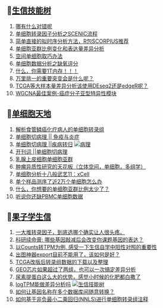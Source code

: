 ## 📝[生信技能树](https://github.com/ixxmu/mp_duty/issues?q=label%3A%E7%94%9F%E4%BF%A1%E6%8A%80%E8%83%BD%E6%A0%91+is%3Aclosed)
<!-- 1issueTable -->

1. [哪有什么对错呢](https://github.com/ixxmu/mp_duty/issues/2227) 
2. [单细胞转录因子分析之SCENIC流程](https://github.com/ixxmu/mp_duty/issues/2224) 
3. [简单直接的拟时序分析方法，R包SCORPIUS推荐](https://github.com/ixxmu/mp_duty/issues/2221) 
4. [单细胞亚群比例变化和表达量差异分析](https://github.com/ixxmu/mp_duty/issues/2219) 
5. [空间单细胞取巧办法](https://github.com/ixxmu/mp_duty/issues/2216) 
6. [单细胞数据分析之缺氧评分](https://github.com/ixxmu/mp_duty/issues/2215) 
7. [什么，你需要1T内存！！！](https://github.com/ixxmu/mp_duty/issues/2214) 
8. [万里挑一的重要突变会是什么呢？](https://github.com/ixxmu/mp_duty/issues/2211) 
9. [TCGA等大样本量差异分析该使用DEseq2还是edgeR呢？](https://github.com/ixxmu/mp_duty/issues/2202) 
10. [WGCNA最佳案例-癌症分子亚型特异性模块](https://github.com/ixxmu/mp_duty/issues/2200) 
<!-- 1issueTable -->
## 📝[单细胞天地](https://github.com/ixxmu/mp_duty/issues?q=label%3A%E5%8D%95%E7%BB%86%E8%83%9E%E5%A4%A9%E5%9C%B0+is%3Aclosed)
<!-- 2issueTable -->

1. [解析食管鳞癌化疗病人的单细胞转录组](https://github.com/ixxmu/mp_duty/issues/2203) 
2. [单细胞切病理 || 免疫与炎症](https://github.com/ixxmu/mp_duty/issues/2175) 
3. [单细胞切病理 ||疾病转归](https://github.com/ixxmu/mp_duty/issues/2173) [![病理](https://img.shields.io/github/labels/ixxmu/mp_duty/病理)](https://github.com/ixxmu/mp_duty/labels/病理)
4. [开刊词 ||单细胞切病理](https://github.com/ixxmu/mp_duty/issues/2156) 
5. [乳腺上皮细胞单细胞亚群](https://github.com/ixxmu/mp_duty/issues/2113) 
6. [肿瘤异质性研究的天花板（立体空间，单细胞，多组学）](https://github.com/ixxmu/mp_duty/issues/2110) 
7. [单细胞分析十八般武艺11：xCell](https://github.com/ixxmu/mp_duty/issues/2025) 
8. [单个样品测序了近2万个单细胞怎么办](https://github.com/ixxmu/mp_duty/issues/1993) 
9. [什么，你想要的单细胞亚群比例太少了？](https://github.com/ixxmu/mp_duty/issues/1992) 
10. [听说你还缺PBMC单细胞数据](https://github.com/ixxmu/mp_duty/issues/1977) 
<!-- 2issueTable -->

## 📝[果子学生信](https://github.com/ixxmu/mp_duty/issues?q=label%3A%E6%9E%9C%E5%AD%90%E5%AD%A6%E7%94%9F%E4%BF%A1+is%3Aclosed)
<!-- 3issueTable -->

1. [一大堆转录因子，到底选哪个确实让人很头疼。](https://github.com/ixxmu/mp_duty/issues/2228) 
2. [科研续命膏: 哪些基因敲减后会改变你课题基因的表达？](https://github.com/ixxmu/mp_duty/issues/2222) 
3. [以Counts转TPM为例, 感受一下生信自学中阳性对照的重要性](https://github.com/ixxmu/mp_duty/issues/2209) 
4. [出图神器export目前不能用了，该如何是好？](https://github.com/ixxmu/mp_duty/issues/2208) 
5. [TCGA改版后转录组数据的下载以及整理](https://github.com/ixxmu/mp_duty/issues/2201) 
6. [GEO芯片如果超过了两组，也可以一次搞定差异分析](https://github.com/ixxmu/mp_duty/issues/2138) 
7. [尿素提蛋白这么大的优势，感觉小时候的化肥都白撒了](https://github.com/ixxmu/mp_duty/issues/2109) 
8. [logTPM能做差异分析吗](https://github.com/ixxmu/mp_duty/issues/2102) [![生信技能树](https://img.shields.io/github/labels/ixxmu/mp_duty/生信技能树)](https://github.com/ixxmu/mp_duty/labels/生信技能树)
9. [如何让基因名称在多个数据库间随意转换？](https://github.com/ixxmu/mp_duty/issues/2080) 
10. [如何基于非负最小二乘回归(NNLS)进行单细胞转录组注释](https://github.com/ixxmu/mp_duty/issues/2076) 
<!-- 3issueTable -->
